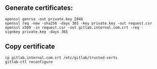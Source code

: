 ## Generate certificates:
```
openssl genrsa -out private.key 2048
openssl req -new -sha256 -days 365 -key private.key -out request.csr
openssl x509 -in request.csr -out gitlab.internal.com.crt -req -signkey private.key -days 365
```
## Copy certificate
```
cp gitlab.internal.com.crt /etc/gitlab/trusted-certs
gitlab-ctl reconfigure
```
